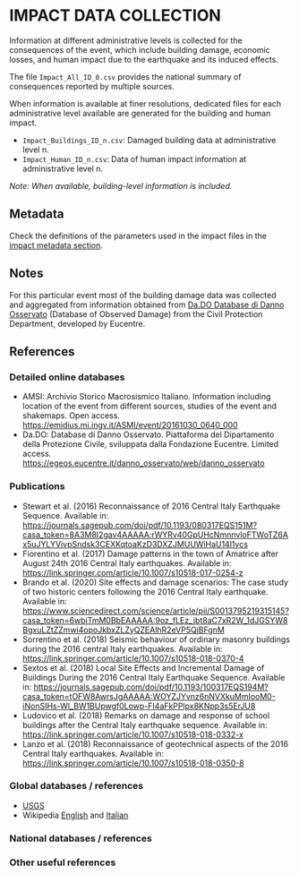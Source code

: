 # IMPACT DATA COLLECTION


Information at different administrative levels is collected for the consequences of the event, 
which include building damage, economic losses, and human impact due to the earthquake and its induced effects.

The file `Impact_All_ID_0.csv` provides the national summary of consequences reported by multiple sources.

When information is available at finer resolutions, dedicated files for each administrative level
available are generated for the building and human impact.

- `Impact_Buildings_ID_n.csv`: Damaged building data at administrative level n.
- `Impact_Human_ID_n.csv`: Data of human impact information at administrative level n.

_Note: When available, building-level information is included._


## Metadata

Check the definitions of the parameters used in the impact files in the [impact metadata section](https://gitlab.openquake.org/risk/ecd/-/blob/main/metadata.md#impact-data).


## Notes

For this particular event most of the building damage data was collected and aggregated from information obtained from [Da.DO Database di Danno Osservato](https://egeos.eucentre.it/danno_osservato/web/danno_osservato#:~:text=Essa%20%C3%A8%20stata%20concepita%20per,crisi%20sismiche%20di%20rilevanza%20nazionale.) (Database of Observed Damage) from the Civil Protection Department, developed by Eucentre.

## References

### Detailed online databases
- AMSI: Archivio Storico Macrosismico Italiano. Information including location of the event from different sources, studies of the event and shakemaps. Open access. 
https://emidius.mi.ingv.it/ASMI/event/20161030_0640_000
- Da.DO: Database di Danno Osservato. Piattaforma del Dipartamento della Protezione Civile, sviluppata dalla Fondazione Eucentre. Limited access. https://egeos.eucentre.it/danno_osservato/web/danno_osservato

### Publications
- Stewart et al. (2016) Reconnaissance of 2016 Central Italy Earthquake Sequence. Available in:  https://journals.sagepub.com/doi/pdf/10.1193/080317EQS151M?casa_token=8A3M8I2gav4AAAAA:rWYRv40GpUHcNmnnvloFTWoTZ6Ax5uJYLYVivpSndsk3CEXKqtoaKzD3DXZJMUUWiHaU14l1ycs
- Fiorentino et al. (2017) Damage patterns in the town of Amatrice after August 24th 2016 Central Italy earthquakes. Available in: https://link.springer.com/article/10.1007/s10518-017-0254-z
- Brando et al. (2020) Site effects and damage scenarios: The case study of two historic centers following the 2016 Central Italy earthquake. Available in: https://www.sciencedirect.com/science/article/pii/S0013795219315145?casa_token=6wbiTmM0BbEAAAAA:9oz_fLEz_jbt8aC7xR2W_1dJGSYW8BgxuLZtZZmwi4opoJkbxZLZyQZEAlhR2eVP5QjBFgnM
- Sorrentino et al. (2018) Seismic behaviour of ordinary masonry buildings during the 2016 central Italy earthquakes. Available in: https://link.springer.com/article/10.1007/s10518-018-0370-4
- Sextos et al. (2018) Local Site Effects and Incremental Damage of Buildings During the 2016 Central Italy Earthquake Sequence. Available in: https://journals.sagepub.com/doi/pdf/10.1193/100317EQS194M?casa_token=tOFW8AwrsJgAAAAA:WOYZJYvnz6nNVXkuMmIooM0-iNonSIHs-Wl_BW1BUpwgf0Lowp-FI4aFkPPlpx8KNpp3s5ErJU8
- Ludovico et al. (2018) Remarks on damage and response of school buildings after the Central Italy earthquake sequence. Available in: https://link.springer.com/article/10.1007/s10518-018-0332-x
- Lanzo et al. (2018) Reconnaissance of geotechnical aspects of the 2016 Central Italy earthquakes. Available in: https://link.springer.com/article/10.1007/s10518-018-0350-8


### Global databases / references
- [USGS](https://earthquake.usgs.gov/earthquakes/eventpage/us1000731j/executive) 
- Wikipedia [English](https://en.wikipedia.org/wiki/August_2016_Central_Italy_earthquake) and [Italian](https://it.wikipedia.org/wiki/Sequenza_sismica_del_Centro_Italia_del_2016-2017)

### National databases / references

### Other useful references
